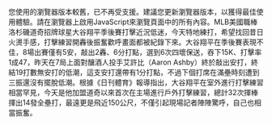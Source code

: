 您使用的瀏覽器版本較舊，已不再受支援。建議您更新瀏覽器版本，以獲得最佳使用體驗。請在瀏覽器上啟用JavaScript來瀏覽頁面中的所有內容。MLB美國職棒洛杉磯道奇招牌球星大谷翔平季後賽打擊近況低迷，今天特地練打，希望找回昔日火燙手感，打擊練習開轟後振奮歡呼畫面都被紀錄下來。大谷翔平在季後賽表現不佳，8場出賽僅有5安，敲出2轟、6分打點，選到6次四壞保送，吞下15K、打擊率1成47，昨天在7局上面對釀酒人投手艾許比（Aaron Ashby）終於敲出安打，終結19打數無安打的低潮，這支安打還帶有1分打點，不過下個打席在滿壘時刻遭到三振還沒有擺脫低潮。根據《日刊體育》報導指出，大谷翔平在室外進行打擊練習相當罕見，今天是他加盟道奇以來首次在主場進行戶外打擊練習，總計32次揮棒揮出14發全壘打，最遠更是飛近150公尺，不僅引起現場記者陣陣驚呼，自己也相當振奮。